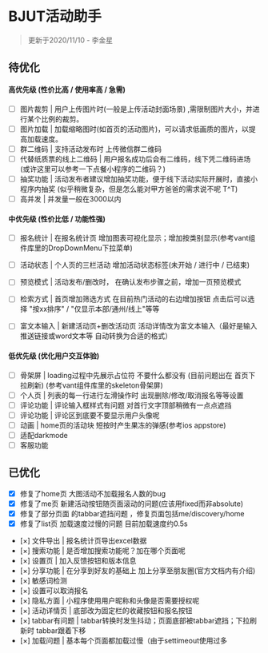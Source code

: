 # BJUT活动助手 
> 更新于2020/11/10  - 李金星

## 待优化
#### 高优先级 (性价比高 / 使用率高 / 急需)
- [ ] 图片裁剪 |  用户上传图片时(一般是上传活动封面场景) ,需限制图片大小，并进行某个比例的裁剪。
- [ ] 图片加载 |  加载缩略图时(如首页的活动图片)，可以请求低画质的图片，以提高加载速度。
- [ ] 群二维码 |  支持活动发布时 上传微信群二维码
- [ ] 代替纸质票的线上二维码 | 用户报名成功后会有二维码，线下凭二维码进场   (或许这里可以参考一下点餐小程序的二维码？)
- [ ] 抽奖功能 | 活动发布者建议增加抽奖功能，便于线下活动实际开展时，直接小程序内抽奖  (似乎稍微复杂，但是怎么能对甲方爸爸的需求说不呢 T^T)
- [ ] 高并发 | 并发量一般在3000以内

#### 中优先级 (性价比低 / 功能性强)
- [ ] 报名统计 |  在报名统计页 增加图表可视化显示；增加按类别显示(参考vant组件库里的DropDownMenu下拉菜单)
- [ ] 活动状态 |  个人页的三栏活动 增加活动状态标签(未开始 / 进行中 / 已结束)
- [ ] 预览模式 | 活动发布/删改时， 在确认发布步骤之前，增加一页预览模式
- [ ] 检索方式 | 首页增加筛选方式 在目前热门活动的右边增加按钮 点击后可以选择 "按xx排序" / "仅显示本部/通州/线上"等等
- [ ] 富文本输入 | 新建活动页+删改活动页  活动详情改为富文本输入（最好是输入推送链接或word文本等 自动转换为合适的格式）


#### 低优先级  (优化用户交互体验)
- [ ] 骨架屏 | loading过程中先展示占位符 不要什么都没有  (目前问题出在 首页下拉刷新) (参考vant组件库里的skeleton骨架屏)
- [ ] 个人页 | 列表的每一行进行左滑操作时 出现删除/修改/取消报名等等设置
- [ ] 评论功能 | 评论输入框样式有问题 对首行文字顶部稍微有一点点遮挡
- [ ] 评论功能 | 评论区到底要不要显示用户头像呢
- [ ] 动画   | home页的活动块 短按时产生果冻的弹感(参考ios appstore)
- [ ] 适配darkmode
- [ ] 客服功能

## 已优化
- [x] 修复了home页 大图活动不加载报名人数的bug
- [x] 修复了me页 新建活动按钮随页面滚动的问题(应该用fixed而非absolute)
- [x] 修复了部分页面 的tabbar遮挡问题 ，修复页面包括me/discovery/home
- [x] 修复了list页 加载速度过慢的问题 目前加载速度约0.5s
- [×] 文件导出 | 报名统计页导出excel数据
- [×] 搜索功能 | 是否增加搜索功能呢？加在哪个页面呢
- [×] 设置页 | 加入反馈按钮和版本信息
- [×] 分享功能 | 在分享到好友的基础上 加上分享至朋友圈(官方文档内有介绍)
- [×] 敏感词检测
- [×] 设置可以取消报名
- [×] 隐私方面 | 小程序使用用户昵称和头像是否需要授权呢
- [×] 活动详情页 | 底部改为固定栏的收藏按钮和报名按钮
- [×] tabbar有问题 | tabbar转换时发生抖动；页面底部被tabbar遮挡；下拉刷新时 tabbar跟着下移
- [×] 加载问题 | 基本每个页面都加载过慢（由于settimeout使用过多
